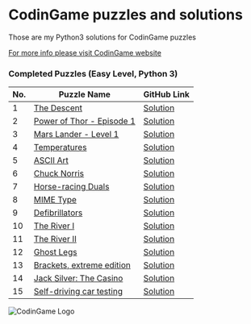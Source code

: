 # CodinGame puzzles and solutions

Those are my Python3 solutions for CodinGame puzzles

[For more info please visit CodinGame website](https://www.codingame.com)

### Completed Puzzles (Easy Level, Python 3)

| No. | Puzzle Name                                                                                                     | GitHub Link |
|-----|-----------------------------------------------------------------------------------------------------------------|-------------|
|1    |[The Descent](https://www.codingame.com/training/easy/the-descent) |[Solution](https://github.com/ikostan/CodinGame/blob/master/CLASSIC_PUZZLE_EASY/THE_DESCENT/THE_DESCENT.py)|
|2    |[Power of Thor - Episode 1](https://www.codingame.com/training/easy/power-of-thor-episode-1)|[Solution](https://github.com/ikostan/CodinGame/blob/master/CLASSIC_PUZZLE_EASY/POWER_OF_THOR_EPISODE_1.py)|
|3    |[Mars Lander - Level 1](https://www.codingame.com/training/easy/mars-lander-episode-1)|[Solution](https://github.com/ikostan/CodinGame/blob/master/CLASSIC_PUZZLE_EASY/MARS_LANDER_EPISODE_1.py)|
|4    |[Temperatures](https://www.codingame.com/training/easy/temperatures)|[Solution](https://github.com/ikostan/CodinGame/blob/master/CLASSIC_PUZZLE_EASY/TEMPERATURES.py)|
|5    |[ASCII Art](https://www.codingame.com/training/easy/ascii-art)|[Solution](https://github.com/ikostan/CodinGame/blob/master/CLASSIC_PUZZLE_EASY/ASCII_ART.py)|
|6    |[Chuck Norris](https://www.codingame.com/training/easy/chuck-norris)|[Solution](https://github.com/ikostan/CodinGame/blob/master/CLASSIC_PUZZLE_EASY/CHUCK_NORRIS.py)|
|7    |[Horse-racing Duals](https://www.codingame.com/ide/puzzle/horse-racing-duals)|[Solution](https://github.com/ikostan/CodinGame/blob/master/CLASSIC_PUZZLE_EASY/HORSE_RACING_DUALS.py)|
|8    |[MIME Type](https://www.codingame.com/ide/puzzle/mime-type)|[Solution](https://github.com/ikostan/CodinGame/blob/master/CLASSIC_PUZZLE_EASY/MIME_TYPE.py)|
|9    |[Defibrillators](https://www.codingame.com/ide/puzzle/defibrillators)|[Solution](https://github.com/ikostan/CodinGame/blob/master/CLASSIC_PUZZLE_EASY/DEFIBRILLATORS.py)|
|10   |[The River I](https://www.codingame.com/ide/puzzle/the-river-i-)|[Solution](https://github.com/ikostan/CodinGame/blob/master/CLASSIC_PUZZLE_EASY/THE_RIVER_I.py)|
|11   |[The River II](https://www.codingame.com/ide/puzzle/the-river-ii-)|[Solution](https://github.com/ikostan/CodinGame/blob/master/CLASSIC_PUZZLE_EASY/THE_RIVER_II.py)|
|12   |[Ghost Legs](https://www.codingame.com/ide/puzzle/ghost-legs)|[Solution](https://github.com/ikostan/CodinGame/blob/master/CLASSIC_PUZZLE_EASY/GHOST_LEGS.py)|
|13   |[Brackets, extreme edition](https://www.codingame.com/ide/puzzle/brackets-extreme-edition)|[Solution](https://github.com/ikostan/CodinGame/blob/master/CLASSIC_PUZZLE_EASY/BRACKETS_EXTREME_EDITION.py)|
|14   |[Jack Silver: The Casino](https://www.codingame.com/ide/puzzle/jack-silver-the-casino)|[Solution](https://github.com/ikostan/CodinGame/blob/master/CLASSIC_PUZZLE_EASY/JACK_SILVER_THE_CASINO.py)|
|15   |[Self-driving car testing](https://www.codingame.com/ide/puzzle/self-driving-car-testing)|[Solution](https://github.com/ikostan/CodinGame/blob/master/CLASSIC_PUZZLE_EASY/SELF_DRIVING_CAR_TESTING/SELF_DRIVING_CAR_TESTING.py)|

![CodinGame Logo](https://logonoid.com/images/thumbs/codingame-logo.png)



